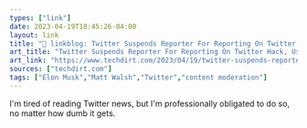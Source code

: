 ```yaml
---
types: ["link"]
date: 2023-04-19T18:45:26-04:00
layout: link
title: "🔗 linkblog: Twitter Suspends Reporter For Reporting On Twitter Hack, Using Same Policy Old Twitter Used To Block NY Post Hunter Biden Story | Techdirt'"
art_title: "Twitter Suspends Reporter For Reporting On Twitter Hack, Using Same Policy Old Twitter Used To Block NY Post Hunter Biden Story | Techdirt"
art_link: "https://www.techdirt.com/2023/04/19/twitter-suspends-reporter-dell-cameron-for-reporting-on-twitter-hack-using-same-policy-old-twitter-used-to-block-ny-post-hunter-biden-story/"
sources: ["techdirt.com"]
tags: ["Elon Musk","Matt Walsh","Twitter","content moderation"]
---
```

I'm tired of reading Twitter news, but I'm professionally obligated to do so, no matter how dumb it gets.  
 
